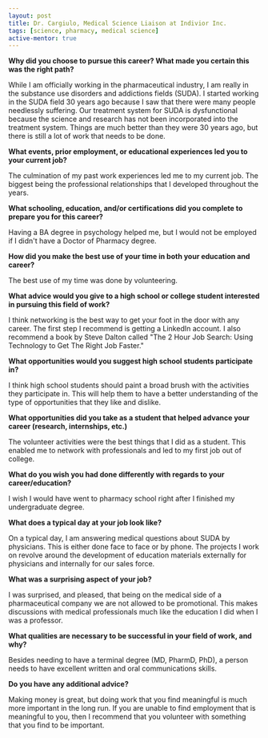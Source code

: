 ```yaml
---
layout: post
title: Dr. Cargiulo, Medical Science Liaison at Indivior Inc.
tags: [science, pharmacy, medical science]
active-mentor: true
---
```


**Why did you choose to pursue this career?  What made you certain this was the right path?**

While I am officially working in the pharmaceutical industry, I am really in the substance use disorders and addictions fields (SUDA).  I started working in the SUDA field 30 years ago because I saw that there were many people needlessly suffering.  Our treatment system for SUDA is dysfunctional because the science and research has not been incorporated into the treatment system.  Things are much better than they were 30 years ago, but there is still a lot of work that needs to be done.

**What events, prior employment, or educational experiences led you to your current job?**

The culmination of my past work experiences led me to my current job.  The biggest being the professional relationships that I developed throughout the years.

**What schooling, education, and/or certifications did you complete to prepare you for this career?**

Having a BA degree in psychology helped me, but I would not be employed if I didn't have a Doctor of Pharmacy degree.

**How did you make the best use of your time in both your education and career?**

The best use of my time was done by volunteering.  

**What advice would you give to a high school or college student interested in pursuing this field of work?**

I think networking is the best way to get your foot in the door with any career.  The first step I recommend is getting a LinkedIn account.  I also recommend a book by Steve Dalton called "The 2 Hour Job Search: Using Technology to Get The Right Job Faster."  

**What opportunities would you suggest high school students participate in?**

I think high school students should paint a broad brush with the activities they participate in.  This will help them to have a better understanding of the type of opportunities that they like and dislike.

**What opportunities did you take as a student that helped advance your career (research, internships, etc.)**

The volunteer activities were the best things that I did as a student.  This enabled me to network with professionals and led to my first job out of college.  

**What do you wish you had done differently with regards to your career/education?**

I wish I would have went to pharmacy school right after I finished my undergraduate degree.  

**What does a typical day at your job look like?**

On a typical day, I am answering medical questions about SUDA by physicians.  This is either done face to face or by phone.  The projects I work on revolve around the development of education materials externally for physicians and internally for our sales force.

**What was a surprising aspect of your job?**

I was surprised, and pleased, that being on the medical side of a pharmaceutical company we are not allowed to be promotional.  This makes discussions with medical professionals much like the education I did when I was a professor.

**What qualities are necessary to be successful in your field of work, and why?**

Besides needing to have a terminal degree (MD, PharmD, PhD), a person needs to have excellent written and oral communications skills.  

**Do you have any additional advice?**

Making money is great, but doing work that you find meaningful is much more important in the long run.  If you are unable to find employment that is meaningful to you, then I recommend that you volunteer with something that you find to be important.
